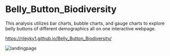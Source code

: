 # Belly_Button_Biodiversity

This analysis utilizes bar charts, bubble charts, and gauge charts to explore belly buttons of different demographics all on one interactive webpage. 

https://rileyky1.github.io/Belly_Button_Biodiversity/

![landingpage]("static/images/landingpage.png")